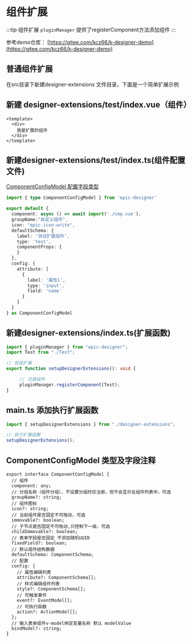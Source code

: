# 组件扩展

:::tip 组件扩展
`pluginManager` 提供了registerComponent方法添加组件
:::

参考demo仓库： [https://gitee.com/kcz66/k-designer-demo](https://gitee.com/kcz66/k-designer-demo)

## 普通组件扩展

在src目录下新建designer-extensions 文件目录，下面是一个简单扩展示例

## 新建 designer-extensions/test/index.vue（组件）

```vue
<template>
  <div>
  	我是扩展的组件
  </div>
</template>
```

## 新建designer-extensions/test/index.ts(组件配置文件)

[ComponentConfigModel 配置字段类型](#componentconfigmodel-类型及字段注释)

```ts
import { type ComponentConfigModel } from 'epic-designer'

export default {
  component: async () => await import('./cmp.vue'),
  groupName:"自定义组件",
  icon: "epic-icon-write",
  defaultSchema: {
    label: '测试扩展组件',
    type: 'test',
    componentProps: {
    }
  },
  config: {
    attribute: [
      {
        label: '属性1',
        type: 'input',
        field: 'name'
      }
    ]
  }
} as ComponentConfigModel
```

## 新建designer-extensions/index.ts(扩展函数)
```ts
import { pluginManager } from "epic-designer";
import Test from "./Test";

// 安装扩展
export function setupDesignerExtensions(): void {

     // 注册组件
     pluginManager.registerComponent(Test);
}
```
## main.ts 添加执行扩展函数

```ts
import { setupDesignerExtensions } from "./designer-extensions";

// 执行扩展函数
setupDesignerExtensions();
```



## ComponentConfigModel 类型及字段注释

```
export interface ComponentConfigModel {
  // 组件
  component: any;
  // 分组名称（组件分组），不设置分组时仅注册，但不会显示在组件列表中，可选
  groupName?: string;
  // 组件图标
  icon?: string;
  // 当前组件是否固定不可拖动，可选
  immovable?: boolean;
  // 子节点是否固定不可拖动,只控制下一级，可选
  childImmovable?: boolean;
  // 表单字段是否固定 不添加随机UUID
  fixedField?: boolean;
  // 默认组件结构数据
  defaultSchema: ComponentSchema;
  // 配置
  config: {
    // 属性编辑列表
    attribute?: ComponentSchema[];
    // 样式编辑组件列表
    style?: ComponentSchema[];
    // 可触发事件
    event?: EventModel[];
    // 可执行函数
    action?: ActionModel[];
  };
  // 输入表单组件v-model绑定变量名称 默认 modelValue
  bindModel?: string;
}
```

